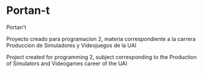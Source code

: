# Portan-t
Portan't

Proyecto creado para programacion 2, materia correspondiente a la carrera Produccion de Simuladores y Videojuegos de la UAI

Project created for programming 2, subject corresponding to the Production of Simulators and Videogames career of the UAI
